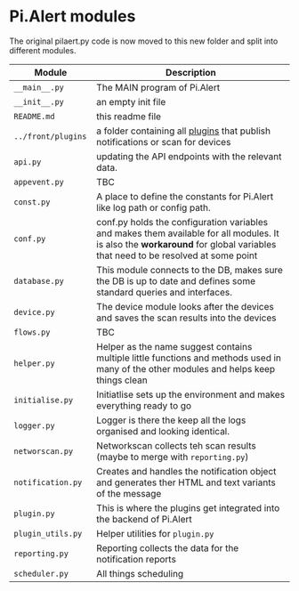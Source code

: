 # Pi.Alert modules

The original pilaert.py code is now moved to this new folder and split into different modules.

| Module | Description |
|--------|-----------|
|```__main__.py```| The MAIN program of Pi.Alert|
|```__init__.py```| an empty init file|
|```README.md```| this readme file|
|```../front/plugins ```| a folder containing all [plugins](/front/plugins/) that publish notifications or scan for devices|
|```api.py```| updating the API endpoints with the relevant data. |
|```appevent.py```| TBC |
|```const.py```| A place to define the constants for Pi.Alert like log path or config path.|
|```conf.py```| conf.py holds the configuration variables and makes them available for all modules. It is also the <b>workaround</b> for global variables that need to be resolved at some point|
|```database.py```| This module connects to the DB, makes sure the DB is up to date and defines some standard queries and interfaces. |
|```device.py```| The device module looks after the devices and saves the scan results into the devices |
|```flows.py```| TBC |
|```helper.py```| Helper as the name suggest contains multiple little functions and methods used in many of the other modules and helps keep things clean |
|```initialise.py```| Initiatlise sets up the environment and makes everything ready to go |
|```logger.py```| Logger is there the keep all the logs organised and looking identical. |
|```networscan.py```| Networkscan collects teh scan results (maybe to merge with `reporting.py`) |
|```notification.py```| Creates and handles the notification object and generates ther HTML and text variants of the message |
|```plugin.py```| This is where the plugins get integrated into the backend of Pi.Alert |
|```plugin_utils.py```| Helper utilities for `plugin.py` |
|```reporting.py```| Reporting collects the data for the notification reports |
|```scheduler.py```| All things scheduling |





